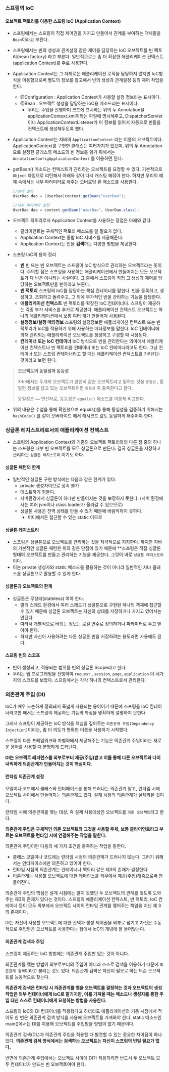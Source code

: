 ### 스프링의 IoC

#### 오브젝트 팩토리를 이용한 스프링 IoC (Application Context)

- 스프링에서는 스프링이 직접 제어권을 가지고 만들어서 관계를 부여하는 객체들을 `Bean`이라고 부른다. 
- 스프링에서는 빈의 생성과 관계설정 같은 제어를 담당하는 IoC 오브젝트를 빈 팩토리(bean factory) 라고 부른다. 일반적으로는 좀 더 확장한 애플리케이션 컨텍스트(application Context)를 주로 사용한다.
- Application Context는 그 자체로는 애플리케이션 로직을 담당하지 않지만 IoC방식을 이용함으로써 별도의 정보를 참고해서 빈의 생성과 관계설정 등의 제어 작업을 한다.
  - @Configuration : Application Context가 사용할 설정 정보라는 표시이다.
  - @Bean : 오브젝트 생성을 담당하는 IoC용 메소드라는 표시이다.
    - 우리는 수업을 진행하며 코드에 표시하는 위의 두 Annotation을 applicationContext.xml이라는 파일에 명시해주고, DispatcherServlet이나 ApplicationContextListener가 이 정보를 읽어서 자동으로 빈들을 컨텍스트에 생성해두도록 했다.
- Application Context는 자바의 `ApplicationContext`  라는 이름의 오브젝트이다. ApplicationContext를 구현한 클래스는 여러가지가 있으며, 위의 두 Annotation으로 설정한 클래스와 메소드의 빈 정보를 읽기 위해서는 `AnnotationConfigApplicationContext` 를 이용하면 된다.



- getBean() 메소드는 컨텍스트가 관리하는 오브젝트를 요청할 수 있다. 기본적으로 `Object` 타입으로 리턴해서 아래와 같이 다시 캐스팅 해줘야 한다. 하지만 우리의 예제 속에서는 내부 파라미터로 해주는 오버로딩 된 메소드를 사용한다.

  ```java
  //원래 설정
  UserDao dao = (UserDao)context.getBean("userDao");
  
  //내부 파라미터 설정
  UserDao dao = context.getBean("userDao", UserDao.class);
  
  ```

- 오브젝트 팩토리로서 Application Context를 사용하는 장점은 아래와 같다.

  - 클라이언트는 구체적인 팩토리 메소드를 알 필요가 없다.
  - Application Context는 종합 IoC 서비스를 제공해준다.
  - Application Context는 빈을 **검색**하는 다양한 방법을 제공한다.

- 스프링 IoC의 용어 정리

  - **빈**
    빈 또는 빈 오브젝트는 스프링이 IoC 방식으로 관리하는 오브젝트라는 뜻이다. 주의할 점은 스프링을 사용하는 애플리케이션에서 만들어지는 모든 오브젝트가 다 빈은 아니라는 사실이다. 그 중에서 스프링이 직접 그 생성과 제어를 담당하는 오브젝트만을 빈이라고 부른다.
  - **빈 팩토리**
    스프링의 IoC를 담당하는 핵심 컨테이너를 말한다. 빈을 등록하고, 생성하고, 조회하고 돌려주고, 그 외에 부가적인 빈을 관리하는 기능을 담당한다.
  - **애플리케이션 컨텍스트**
    빈 팩토리를 확장한 IoC.컨테이너다. 스프링이 제공하는 각종 부가 서비스를 추가로 제공한다. 애플리케이션 컨텍스트 오브젝트는 하나의 애플리케이션에서 보통 여러 개가 만들어져 사용된다.
  - **설정정보/설정 메타정보**
    스프링의 설정정보란 애플리케이션 컨텍스트 또는 빈 팩토리가 IoC를 적용하기 위해 사용하는 메타정보를 말한다. IoC 컨테이너에 의해 관리되는 애플리케이션 오브젝트를 생성하고 구성할 때 사용된다.
  - **컨테이너 또는 IoC 컨테이너**
    IoC 방식으로 빈을 관리한다는 의미에서 애플리케이션 컨텍스트나 빈 팩토리를 컨테이너 또는 IoC 컨테이너라고도 한다. 그냥 컨테이너 또는 스프링 컨테이너라고 할 때는 애플리케이션 컨텍스트를 가리키는 것이라고 보면 된다.

> **오브젝트의 동일성과 동등성**
>
> 자바에서는 두개의 오브젝트가 완전히 같은 오브젝트라고 말하는 것을 `동일성` , 동일한 정보를 담고 있는 오브젝트이면 `동등성` 이 충족한다고 한다.
>
> 동일성은 `==` 연산자로, 동등성은 `equals()` 메소드를 이용해 비교한다.

- 위의 내용은 수업을 통해 확인했으며 equals()를 통해 동일성을 검증하기 위해서는 `hashCode()` 를 같이 오버라이드 해서 해시코드 값도 동일하게 해주어야 한다.



### 싱글톤 레지스트리로서의 애플리케이션 컨텍스트

- 스프링의 Application Context와 기존의 오브젝트 팩토리와의 다른 점 중의 하나는 스프링은 내부 빈 오브젝트를 모두 싱글톤으로 만든다. 결국 싱글톤을 저장하고 관리하는 `싱글톤 레지스트리`  이기도 하다.

#### 싱글톤 패턴의 한계

- 일반적인 싱글톤 구현 방식에는 다음과 같은 한계가 있다.
  - private 생성자이므로 상속 불가
  - 테스트하기 힘들다.
  - 서버환경에서 싱글톤이 하나만 만들어지는 것을 보장하지 못한다. (서버 환경에서는 여러 jvm이나 class loader가 올라갈 수 있으므로)
  - 싱글톤 사용은 전역 상태를 만들 수 있기 때문에 바람직하지 못하다.
    - 어디에서든 접근할 수 있는 static 이므로

#### 싱글톤 레지스트리

- 스프링은 싱글톤으로 오브젝트를 관리하는 것을 적극적으로 지지한다. 하지만 자바의 기본적인 싱글톤 패턴은 위와 같은 단점이 있기 때문에 **스프링은 직접 싱글톤 형태의 오브젝트를 만들고 관리하는 기능을 제공한다. 그것이 바로 `싱글톤 레지스트리` 이다.
- 이는 private 생성자와 static 메소드를 활용하는 것이 아니라 일반적인 자바 클래스를 싱글톤으로 활용할 수 있게 한다.

#### 싱글톤과 오브젝트의 한계

- 싱글톤은 무상태(stateless) 여야 한다.
  - 멀티 스레드 환경에서 여러 스레드가 싱글톤으로 구현된 하나의 객체에 접근할 수 있기 때문에 싱글톤 오브젝트는 자신의 상태를 저장하거나 가지고 있어서는 안된다.
  - 따라서 개별적으로 바뀌는 정보는 로컬 변수로 정의하거나 파라미터로 주고 받아야 한다.
  - 하지만 자신이 사용하려는 다른 싱글톤 빈을 저장하려는 용도라면 사용해도 된다.



#### 스프링 빈의 스코프

- 빈이 생성되고, 적용되는 범위를 빈의 싱글톤 Scope라고 한다.
- 우리는 웹 프로그래밍을 진행하며 `request` , `session`, `page`, `application` 이 네가지의 스코프를 보았다. 스프링에서는 각각 하나의 컨텍스트로서 관리한다.

### 의존관계 주입 (DI)

IoC가 매우 느슨하게 정의돼서 폭넓게 사용되는 용어이기 때문에 스프링을 IoC 컨테이너라고만 해서는 스프링이 제공하는 기능의 특징을 명확하게 설명하지 못한다.

그래서 스프링이 제공하는 IoC 방식을 핵심을 짚어주는 `의존관계 주입(Dependency Injection)`이라는, 좀 더 의도가 명확한 이름을 사용하기 시작했다.

스프링이 다른 프레임워크와 차별화돼서 제공해주는 기능은 의존관계 주입이라는 새로운 용어를 사용할 때 분명하게 드러난다.

**DI는 오브젝트 레퍼런스를 외부로부터 제공(주입)받고 이를 통해 다른 오브젝트와 다이내믹하게 의존관계가 만들어지는 것이 핵심이다.**

#### 런타임 의존관계 설정

모델이나 코드에서 클래스와 인터페이스를 통해 드러나는 의존관계 말고, 런타임 시에 오브젝트 사이에서 만들어지는 의존관계도 있다. 설계 시점의 의존관계가 실체화된 것이다.

런타임 시에 의존관계를 맺는 대상, 즉 실제 사용대상인 오브젝트를 `의존 오브젝트`라고 한다.

**의존관계 주입은 구체적인 의존 오브젝트와 그것을 사용할 주체, 보통 클라이언트라고 부르는 오브젝트를 런타임 시에 연결해주는 작업을 말한다.**

의존관계 주입이란 다음의 세 가지 조건을 충족하는 작업을 말한다.

- 클래스 모델이나 코드에는 런타임 시점의 의존관계가 드러나지 않는다. 그러기 위해서는 인터페이스에만 의존하고 있어야 한다.
- 런타임 시점의 의존관계는 컨테이너나 팩토리 같은 제3의 존재가 결정한다.
- 이존관계는 사용할 오브젝트에 대한 레퍼런스를 외부에서 제공(주입)해줌으로써 만들어진다.

의존관계 주입의 핵심은 설계 시점에는 알지 못했던 두 오브젝트의 관계를 맺도록 도와주는 제3의 존재가 있다는 것이다. 스프링의 애플리케이션 컨텍스트, 빈 팩토리, IoC 컨테이너 등이 모두 외부에서 오브젝트 사이의 런타임 관계를 맺어주는 책임을 지닌 제 3의 존재이다.

DI는 자신이 사용할 오브젝트에 대한 선택과 생성 제어권을 외부로 넘기고 자신은 수동적으로 주입받은 오브젝트를 사용한다는 점에서 IoC의 개념에 잘 들어맞는다.

#### 의존관계 검색과 주입

스프링이 제공하는 IoC 방법에는 의존관계 주입만 있는 것이 아니다.

의존관계를 맺는 방법이 외부로부터의 주입이 아니라 스스로 검색을 이용하기 때문에 `의존관계 검색`이라고 불리는 것도 있다. 의존관계 검색은 자신이 필요로 하는 의존 오브젝트를 능동적으로 찾는다.

**의존관계 검색은 런타임 시 의존관계를 맺을 오브젝트를 결정하는 것과 오브젝트의 생성작업은 외부 컨테이너에게 IoC로 맡기지만, 이를 가져올 때는 메소드나 생성자를 통한 주입 대신 스스로 컨테이너에게 요청하는 방법을 사용한다.**

스프링의 IoC와 DI 컨테이너를 적용했다고 하더라도 애플리케이션의 기동 시점에서 적어도 한 번은 의존관계 검색 방식을 사용해 오브젝트를 가져와야 한다. static 메소드인 main()에서는 DI를 이용해 오브젝트를 주입받을 방법이 없기 때문이다.

의존관계 검색(DL)과 의존관계 주입을 적용할 때 발견할 수 있는 중요한 차이점이 하나 있다. **의존관계 검색 방식에서는 검색하는 오브젝트는 자신이 스프링의 빈일 필요가 없다.**

반면에 의존관계 주입에서는 오브젝트 사이에 DI가 적용되려면 반드시 두 오브젝트 모두 컨테이너가 만드는 빈 오브젝트여야 한다.